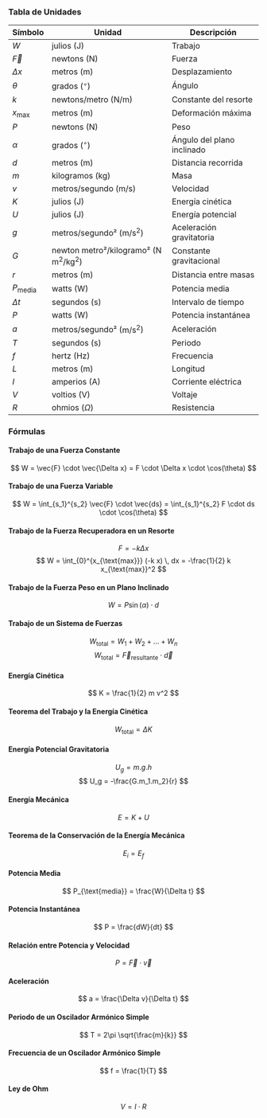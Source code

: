 ### **Tabla de Unidades**
| **Símbolo**       | **Unidad**               | **Descripción**          |
|-------------------|--------------------------|--------------------------|
| $W$               | julios ($\text{J}$)      | Trabajo                  |
| $\vec{F}$         | newtons ($\text{N}$)     | Fuerza                   |
| $\Delta x$        | metros ($\text{m}$)      | Desplazamiento           |
| $\theta$          | grados ($^\circ$)        | Ángulo                   |
| $k$               | newtons/metro ($\text{N/m}$) | Constante del resorte |
| $x_{\text{max}}$  | metros ($\text{m}$)      | Deformación máxima       |
| $P$               | newtons ($\text{N}$)     | Peso                     |
| $\alpha$          | grados ($^\circ$)        | Ángulo del plano inclinado |
| $d$               | metros ($\text{m}$)      | Distancia recorrida      |
| $m$               | kilogramos ($\text{kg}$) | Masa                     |
| $v$               | metros/segundo ($\text{m/s}$) | Velocidad            |
| $K$               | julios ($\text{J}$)      | Energía cinética         |
| $U$               | julios ($\text{J}$)      | Energía potencial        |
| $g$               | metros/segundo² ($\text{m/s}^2$) | Aceleración gravitatoria |
| $G$               | newton metro²/kilogramo² ($\text{N m}^2/\text{kg}^2$) | Constante gravitacional |
| $r$               | metros ($\text{m}$)      | Distancia entre masas    |
| $P_{\text{media}}$| watts ($\text{W}$)       | Potencia media           |
| $\Delta t$        | segundos ($\text{s}$)    | Intervalo de tiempo      |
| $P$               | watts ($\text{W}$)       | Potencia instantánea     |
| $a$               | metros/segundo² ($\text{m/s}^2$) | Aceleración           |
| $T$               | segundos ($\text{s}$)    | Periodo                  |
| $f$               | hertz ($\text{Hz}$)      | Frecuencia               |
| $L$               | metros ($\text{m}$)      | Longitud                 |
| $I$               | amperios ($\text{A}$)    | Corriente eléctrica      |
| $V$               | voltios ($\text{V}$)     | Voltaje                  |
| $R$               | ohmios ($\Omega$)        | Resistencia              |

### **Fórmulas**

#### **Trabajo de una Fuerza Constante**
$$
W = \vec{F} \cdot \vec{\Delta x} = F \cdot \Delta x \cdot \cos(\theta)
$$

#### **Trabajo de una Fuerza Variable**
$$
W = \int_{s_1}^{s_2} \vec{F} \cdot \vec{ds} = \int_{s_1}^{s_2} F \cdot ds \cdot \cos(\theta)
$$

#### **Trabajo de la Fuerza Recuperadora en un Resorte**
$$
F = -k \Delta x
$$
$$
W = \int_{0}^{x_{\text{max}}} (-k x) \, dx = -\frac{1}{2} k x_{\text{max}}^2
$$

#### **Trabajo de la Fuerza Peso en un Plano Inclinado**
$$
W = P \sin(\alpha) \cdot d
$$

#### **Trabajo de un Sistema de Fuerzas**
$$
W_{\text{total}} = W_1 + W_2 + \dots + W_n
$$
$$
W_{\text{total}} = \vec{F}_{\text{resultante}} \cdot \vec{d}
$$

#### **Energía Cinética**
$$
K = \frac{1}{2} m v^2
$$

#### **Teorema del Trabajo y la Energía Cinética**
$$
W_{\text{total}} = \Delta K
$$

#### **Energía Potencial Gravitatoria**
$$
U_g = m.g.h
$$
$$
U_g = -\frac{G.m_1.m_2}{r}
$$

#### **Energía Mecánica**
$$
E = K + U
$$

#### **Teorema de la Conservación de la Energía Mecánica**
$$
E_i = E_f
$$

#### **Potencia Media**
$$
P_{\text{media}} = \frac{W}{\Delta t}
$$

#### **Potencia Instantánea**
$$
P = \frac{dW}{dt}
$$

#### **Relación entre Potencia y Velocidad**
$$
P = \vec{F} \cdot \vec{v}
$$

#### **Aceleración**
$$
a = \frac{\Delta v}{\Delta t}
$$

#### **Periodo de un Oscilador Armónico Simple**
$$
T = 2\pi \sqrt{\frac{m}{k}}
$$

#### **Frecuencia de un Oscilador Armónico Simple**
$$
f = \frac{1}{T}
$$

#### **Ley de Ohm**
$$
V = I \cdot R
$$